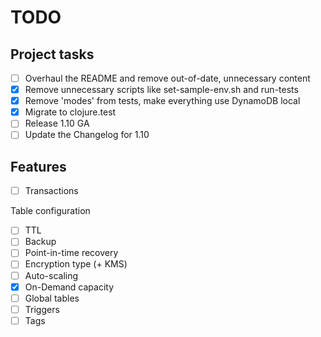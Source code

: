 # TODO

## Project tasks
- [ ] Overhaul the README and remove out-of-date, unnecessary content
- [x] Remove unnecessary scripts like set-sample-env.sh and run-tests
- [x] Remove 'modes' from tests, make everything use DynamoDB local
- [x] Migrate to clojure.test 
- [ ] Release 1.10 GA
- [ ] Update the Changelog for 1.10 

## Features
- [ ] Transactions

Table configuration
- [ ] TTL
- [ ] Backup
- [ ] Point-in-time recovery
- [ ] Encryption type (+ KMS)
- [ ] Auto-scaling
- [X] On-Demand capacity  
- [ ] Global tables
- [ ] Triggers
- [ ] Tags

